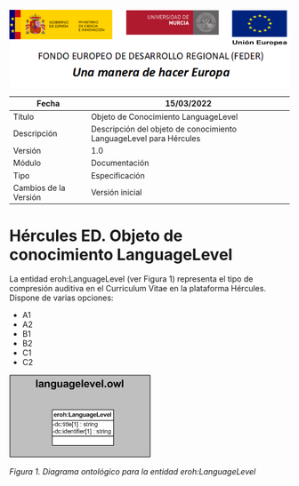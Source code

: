 ![](../../Docs/media/CabeceraDocumentosMD.png)

| Fecha         | 15/03/2022                                                   |
| ------------- | ------------------------------------------------------------ |
|Título|Objeto de Conocimiento LanguageLevel| 
|Descripción|Descripción del objeto de conocimiento LanguageLevel para Hércules|
|Versión|1.0|
|Módulo|Documentación|
|Tipo|Especificación|
|Cambios de la Versión|Versión inicial|

# Hércules ED. Objeto de conocimiento LanguageLevel

La entidad eroh:LanguageLevel (ver Figura 1) representa el tipo de compresión auditiva en el Curriculum Vitae en la plataforma Hércules. Dispone de varias opciones:
- A1
- A2
- B1
- B2
- C1
- C2

![](../../Docs/media/ObjetosDeConocimiento/LanguageLevel.png)

*Figura 1. Diagrama ontológico para la entidad eroh:LanguageLevel*

